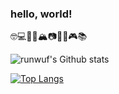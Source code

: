 ### hello, world!
🤓💻🏃🏾🏔📷🎨🎷🎮📚

![runwuf's Github stats](https://github-readme-stats.vercel.app/api?username=runwuf&count_private=true&hide=stars,prs,issues,contribs&show_icons=true&theme=blue-green)

[![Top Langs](https://github-readme-stats.vercel.app/api/top-langs/?username=runwuf&hide=runwuf&count_private=true&show_icons=true&theme=nightowl)](https://github.com/anuraghazra/github-readme-stats)

<!--
**runwuf/runwuf** is a ✨ _special_ ✨ repository because its `README.md` (this file) appears on your GitHub profile.

Here are some ideas to get you started:

- 🔭 I’m currently working on ...
- 🌱 I’m currently learning ...
- 👯 I’m looking to collaborate on ...
- 🤔 I’m looking for help with ...
- 💬 Ask me about ...
- 📫 How to reach me: ...
- 😄 Pronouns: ...
- ⚡ Fun fact: ...
-->
